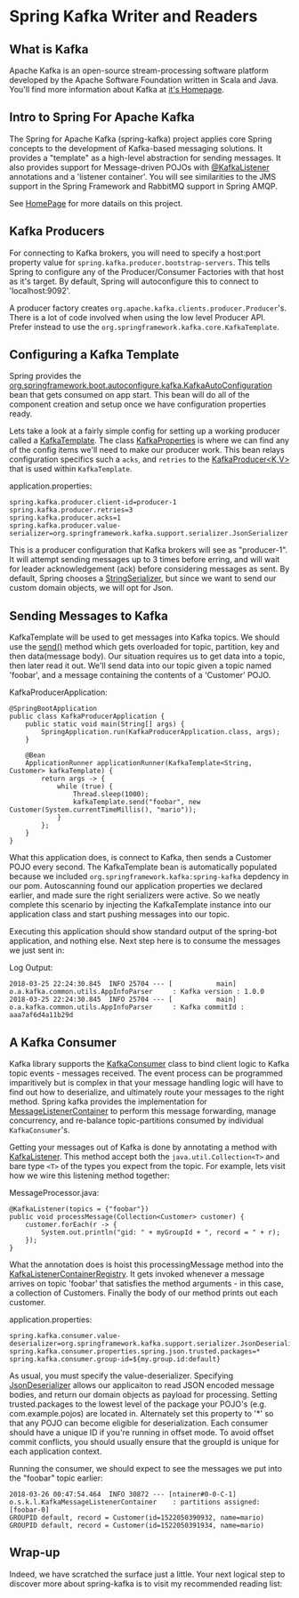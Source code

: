 # Spring Kafka Writer and Readers

## What is Kafka

Apache Kafka is an open-source stream-processing software platform developed by the Apache Software Foundation written in Scala and Java. You'll find
more information about Kafka at [it's Homepage](http://kafka.apache.org/intro.html).

## Intro to Spring For Apache Kafka

The Spring for Apache Kafka (spring-kafka) project applies core Spring concepts to the development of Kafka-based messaging solutions. It provides a "template" as a high-level abstraction for sending messages. It also provides support for Message-driven POJOs with [@KafkaListener](https://docs.spring.io/spring-kafka/api/org/springframework/kafka/annotation/KafkaListener.html) annotations and a 'listener container'. You will see similarities to the JMS support in the Spring Framework and RabbitMQ support in Spring AMQP.

See [HomePage](https://docs.spring.io/spring-kafka/docs/current/reference/html/) for more datails on this project.

## Kafka Producers

For connecting to Kafka brokers, you will need to specify a host:port
property value for `spring.kafka.producer.bootstrap-servers`. This tells Spring to configure any of the Producer/Consumer Factories with that host as it's target. By default, Spring will autoconfigure this to connect to 'localhost:9092'. 

A producer factory creates `org.apache.kafka.clients.producer.Producer`'s.
There is a lot of code involved when using the low level Producer API.
Prefer instead to use the `org.springframework.kafka.core.KafkaTemplate`.

## Configuring a Kafka Template

Spring provides the [org.springframework.boot.autoconfigure.kafka.KafkaAutoConfiguration](https://docs.spring.io/spring-boot/docs/current/api/org/springframework/boot/autoconfigure/kafka/KafkaAutoConfiguration.html) bean that gets consumed on app start. This bean will do all of the
component creation and setup once we have configuration properties
ready.

Lets take a look at a fairly simple config for setting up a working producer called a [KafkaTemplate](https://docs.spring.io/spring-kafka/api/org/springframework/kafka/core/KafkaTemplate.html). The class
[KafkaProperties](https://docs.spring.io/spring-boot/docs/current/api/org/springframework/boot/autoconfigure/kafka/KafkaProperties.html) is where we can find any of the config items we'll need to make our producer work.
This bean relays configuration specifics such a `acks`, and `retries` to the [KafkaProducer<K,V>](https://kafka.apache.org/10/javadoc/org/apache/kafka/clients/producer/KafkaProducer.html) that is used within `KafkaTemplate`.

application.properties:

    spring.kafka.producer.client-id=producer-1
    spring.kafka.producer.retries=3
    spring.kafka.producer.acks=1
    spring.kafka.producer.value-serializer=org.springframework.kafka.support.serializer.JsonSerializer

This is a producer configuration that Kafka brokers will see as "producer-1".  It will attempt sending messages up to 3 times before erring, and will wait for leader acknowledgement (ack) before considering messages as sent. By default, Spring chooses a [StringSerializer](https://kafka.apache.org/0102/javadoc/org/apache/kafka/common/serialization/StringSerializer.html), but since we want to send our custom domain objects, we will opt for Json.

## Sending Messages to Kafka

KafkaTemplate will be used to get messages into Kafka topics. We should use the [send()](https://docs.spring.io/spring-kafka/api/org/springframework/kafka/core/KafkaOperations.html#send-java.lang.String-V-) method which gets overloaded for topic, partition, key and then data(message body). Our situation requires us to get data into a topic, then later read it out. We'll send data into our topic given a topic named 'foobar', and a message containing the contents of a 'Customer' POJO.

KafkaProducerApplication:

    @SpringBootApplication
    public class KafkaProducerApplication {
        public static void main(String[] args) {
            SpringApplication.run(KafkaProducerApplication.class, args);
        }

        @Bean
        ApplicationRunner applicationRunner(KafkaTemplate<String, Customer> kafkaTemplate) {
            return args -> {
                while (true) {
                    Thread.sleep(1000);
                    kafkaTemplate.send("foobar", new Customer(System.currentTimeMillis(), "mario"));
                }
            };
        }
    }


What this application does, is connect to Kafka, then sends a Customer POJO every second. The KafkaTemplate bean is automatically populated because we included `org.springframework.kafka:spring-kafka` depdency in our pom. Autoscanning found our application properties we declared earlier, and made sure the right serializers were active. So we neatly complete this scenario by injecting the KafkaTemplate instance into our application class and start pushing messages into our topic.

Executing this application should show standard output of the spring-bot application, and nothing else. Next step here is to consume the messages we just sent in:

Log Output:

    2018-03-25 22:24:30.845  INFO 25704 --- [           main] o.a.kafka.common.utils.AppInfoParser     : Kafka version : 1.0.0
    2018-03-25 22:24:30.845  INFO 25704 --- [           main] o.a.kafka.common.utils.AppInfoParser     : Kafka commitId : aaa7af6d4a11b29d

## A Kafka Consumer

Kafka library supports the [KafkaConsumer](https://kafka.apache.org/0100/javadoc/org/apache/kafka/clients/consumer/KafkaConsumer.html) class to bind client logic to Kafka topic events  - messages received. The event process can be programmed imparitively but is complex in that your
message handling logic will have to find out how to deserialize, and ultimately route your messages to the right method.  Spring kafka provides the implementation for  [MessageListenerContainer](https://docs.spring.io/spring-framework/docs/current/javadoc-api/org/springframework/jms/listener/MessageListenerContainer.html) to perform this message forwarding, manage concurrency, and  re-balance topic-partitions consumed by individual `KafkaConsumer`'s.

Getting your messages out of Kafka is done by annotating a method with [KafkaListener](https://docs.spring.io/spring-kafka/api/org/springframework/kafka/annotation/KafkaListener.html).  This method accept both the `java.util.Collection<T>` and bare type `<T>` of the types you expect from the topic.  For example, lets visit how we wire this listening method together:

MessageProcessor.java:

    @KafkaListener(topics = {"foobar"})
    public void processMessage(Collection<Customer> customer) {
        customer.forEach(r -> {
            System.out.println("gid: " + myGroupId + ", record = " + r);
        });
    }

What the annotation does is hoist this processingMessage method into the [KafkaListenerContainerRegistry](https://docs.spring.io/spring-kafka/api/org/springframework/kafka/config/KafkaListenerEndpointRegistry.html). It gets invoked whenever a message arrives on topic 'foobar' that satisfies the method arguments - in this case, a collection of Customers. Finally the body of our method prints out each customer.  

application.properties:

    spring.kafka.consumer.value-deserializer=org.springframework.kafka.support.serializer.JsonDeserializer
    spring.kafka.consumer.properties.spring.json.trusted.packages=*
    spring.kafka.consumer.group-id=${my.group.id:default}

As usual, you must specify the value-deserializer. Specifying [JsonDeserializer](https://docs.spring.io/spring-kafka/api/org/springframework/kafka/support/serializer/JsonDeserializer.html) allows our applicaiton to read JSON encoded message bodies, and return our domain objects as payload for processing.  Setting trusted.packages to the lowest level of the package your POJO's (e.g. com.example.pojos) are located in. Alternately set this property to '*' so that any POJO can become eligible for deserialization. Each consumer should have a unique ID if you're running in offset mode. To avoid offset commit conflicts, you should usually ensure that the groupId is unique for each application context.

Running the consumer, we should expect to see the messages we put into the "foobar" topic earlier:

    2018-03-26 00:47:54.464  INFO 30872 --- [ntainer#0-0-C-1] o.s.k.l.KafkaMessageListenerContainer    : partitions assigned: [foobar-0]
    GROUPID default, record = Customer(id=1522050390932, name=mario)
    GROUPID default, record = Customer(id=1522050391934, name=mario)

## Wrap-up

Indeed, we have scratched the surface just a little.  Your next logical step to discover more about spring-kafka is to visit my recommended reading list: